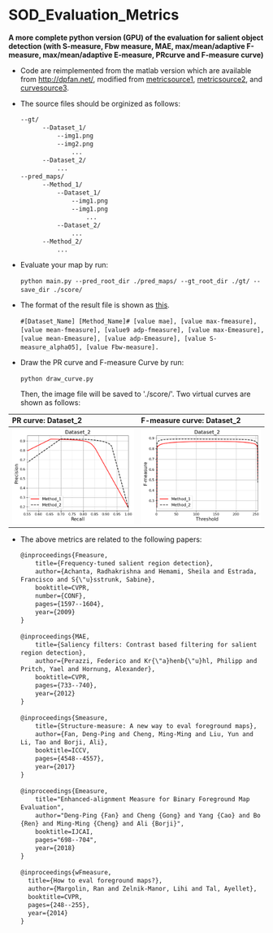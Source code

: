 # SOD_Evaluation_Metrics
**A more complete python version (GPU) of the evaluation for salient object detection (with S-measure, Fbw measure, MAE, max/mean/adaptive F-measure, max/mean/adaptive E-measure, PRcurve and F-measure curve)**

- Code are reimplemented from the matlab version which are available from http://dpfan.net/, modified from [metricsource1](https://github.com/Hanqer/Evaluate-SOD), [metricsource2](https://github.com/PanoAsh/Evaluation-on-salient-object-detection), and [curvesource3](https://github.com/xahidbuffon/SOD-Evaluation-Tool-Python).

- The source files should be orginized as follows:

      --gt/
            --Dataset_1/
                --img1.png
                --img2.png
                    ...
            --Dataset_2/
                ...
      --pred_maps/
            --Method_1/
                --Dataset_1/
                    --img1.png
                    --img1.png
                        ...
                --Dataset_2/
                    ...
            --Method_2/
                ...

- Evaluate your map by run: 
  
  `python main.py --pred_root_dir ./pred_maps/ --gt_root_dir ./gt/ --save_dir ./score/`

- The format of the result file is shown as [this](./score/result.txt).

  `#[Dataset_Name] [Method_Name]# [value mae], [value max-fmeasure], [value mean-fmeasure], [value9 adp-fmeasure], [value max-Emeasure], [value mean-Emeasure], [value adp-Emeasure], [value S-measure_alpha05], [value Fbw-measure].`

- Draw the PR curve and F-measure Curve by run:
  
    `python draw_curve.py`
  
  Then, the image file will be saved to './score/'. Two virtual curves are shown as follows:


| PR curve: Dataset_2  | F-measure curve: Dataset_2 | 
|:--------------------|:----------------
| ![pr](./score/Dataset_2_pr.png) |   ![fm](./score/Dataset_2_fm.png) | 


- The above metrics are related to the following papers:


      @inproceedings{Fmeasure,
          title={Frequency-tuned salient region detection},
          author={Achanta, Radhakrishna and Hemami, Sheila and Estrada, Francisco and S{\"u}sstrunk, Sabine},
          booktitle=CVPR,
          number={CONF},
          pages={1597--1604},
          year={2009}
      }
      
      @inproceedings{MAE,
          title={Saliency filters: Contrast based filtering for salient region detection},
          author={Perazzi, Federico and Kr{\"a}henb{\"u}hl, Philipp and Pritch, Yael and Hornung, Alexander},
          booktitle=CVPR,
          pages={733--740},
          year={2012}
      }
      
      @inproceedings{Smeasure,
          title={Structure-measure: A new way to eval foreground maps},
          author={Fan, Deng-Ping and Cheng, Ming-Ming and Liu, Yun and Li, Tao and Borji, Ali},
          booktitle=ICCV,
          pages={4548--4557},
          year={2017}
      }
      
      @inproceedings{Emeasure,
          title="Enhanced-alignment Measure for Binary Foreground Map Evaluation",
          author="Deng-Ping {Fan} and Cheng {Gong} and Yang {Cao} and Bo {Ren} and Ming-Ming {Cheng} and Ali {Borji}",
          booktitle=IJCAI,
          pages="698--704",
          year={2018}
      }
      
      @inproceedings{wFmeasure,
        title={How to eval foreground maps?},
        author={Margolin, Ran and Zelnik-Manor, Lihi and Tal, Ayellet},
        booktitle=CVPR,
        pages={248--255},
        year={2014}
      }